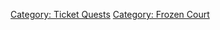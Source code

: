[Category: Ticket Quests](Category:_Ticket_Quests "wikilink") [Category:
Frozen Court](Category:_Frozen_Court "wikilink")
